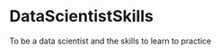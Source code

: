 DataScientistSkills
===================

To be a data scientist and the skills to learn to practice
